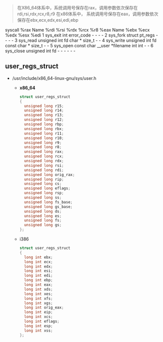 > 在X86_64体系中，系统调用号保存在rax，调用参数依次保存在rdi,rsi,rdx,rcx,r8,r9
> 在x86体系中，   系统调用号保存在eax，调用参数依次保存在ebx,ecx,edx,esi,edi,ebp

syscall
%rax  Name      %rdi                          %rsi          %rdx    %rcx    %r8
%eax  Name      %ebx                          %ecx          %edx    %esx    %edi
1     sys_exit  int error_code                -             -       -       -
2     sys_fork  struct pt_regs                -             -       -       -
3     sys_read  unsigned int fd               char *        size_t  -       -
4     sys_write unsigned int fd               const char *  size_t  -       -
5     sys_open  const char __user *filename   int           int     -       -
6     sys_close unsigned int fd    -          -       -     -       -       -


## user_regs_struct
- /usr/include/x86_64-linux-gnu/sys/user.h

  - __x86_64__

    ```c
    struct user_regs_struct
    {
      unsigned long r15;
      unsigned long r14;
      unsigned long r13;
      unsigned long r12;
      unsigned long rbp;
      unsigned long rbx;
      unsigned long r11;
      unsigned long r10;
      unsigned long r9;
      unsigned long r8;
      unsigned long rax;
      unsigned long rcx;
      unsigned long rdx;
      unsigned long rsi;
      unsigned long rdi;
      unsigned long orig_rax;
      unsigned long rip;
      unsigned long cs;
      unsigned long eflags;
      unsigned long rsp;
      unsigned long ss;
      unsigned long fs_base;
      unsigned long gs_base;
      unsigned long ds;
      unsigned long es;
      unsigned long fs;
      unsigned long gs;
    };
    ```

  - i386
  
    ```c
    struct user_regs_struct
    {
      long int ebx;
      long int ecx;
      long int edx;
      long int esi;
      long int edi;
      long int ebp;
      long int eax;
      long int xds;
      long int xes;
      long int xfs;
      long int xgs;
      long int orig_eax;
      long int eip;
      long int xcs;
      long int eflags;
      long int esp;
      long int xss;
    };
    ```